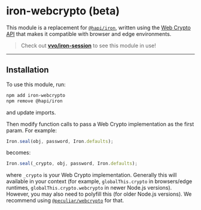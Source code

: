 # iron-webcrypto (beta)

This module is a replacement for [`@hapi/iron`](https://hapi.dev/module/iron/),
written using the
[Web Crypto API](https://developer.mozilla.org/en-US/docs/Web/API/Web_Crypto_API)
that makes it compatible with browser and edge environments.

> Check out [**vvo/iron-session**](https://github.com/vvo/iron-session) to see
> this module in use!

---

## Installation

To use this module, run:

```sh
npm add iron-webcrypto
npm remove @hapi/iron
```

and update imports.

Then modify function calls to pass a Web Crypto implementation as the first
param. For example:

```js
Iron.seal(obj, password, Iron.defaults);
```

becomes:

```js
Iron.seal(_crypto, obj, password, Iron.defaults);
```

where `_crypto` is your Web Crypto implementation. Generally this will available
in your context (for example, `globalThis.crypto` in browsers/edge runtimes,
`globalThis.crypto.webcrypto` in newer Node.js versions). However, you may also
need to polyfill this (for older Node.js versions). We recommend using
[`@peculiar/webcrypto`](https://www.npmjs.com/package/@peculiar/webcrypto) for
that.
